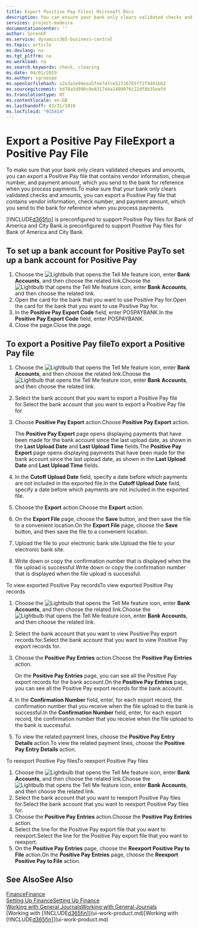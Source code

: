 ```yaml
---
title: Export Positive Pay Files| Microsoft Docs
description: You can ensure your bank only clears validated checks and amounts by exporting a Positive Pay file that contains vendor and payment information.
services: project-madeira
documentationcenter: ''
author: SorenGP
ms.service: dynamics365-business-central
ms.topic: article
ms.devlang: na
ms.tgt_pltfrm: na
ms.workload: na
ms.search.keywords: check, clearing
ms.date: 04/01/2019
ms.author: sgroespe
ms.openlocfilehash: c2a3a1e94eaa5fee747ce52726765ff1f9401bb2
ms.sourcegitcommit: bd78a5d990c9e83174da1409076c22df8b35eafd
ms.translationtype: HT
ms.contentlocale: en-GB
ms.lasthandoff: 03/31/2019
ms.locfileid: "915414"
---
```

# <a name="export-a-positive-pay-file"></a><span data-ttu-id="2a961-103">Export a Positive Pay File</span><span class="sxs-lookup"><span data-stu-id="2a961-103">Export a Positive Pay File</span></span>
<span data-ttu-id="2a961-104">To make sure that your bank only clears validated cheques and amounts, you can export a Positive Pay file that contains vendor information, cheque number, and payment amount, which you send to the bank for reference when you process payments.</span><span class="sxs-lookup"><span data-stu-id="2a961-104">To make sure that your bank only clears validated checks and amounts, you can export a Positive Pay file that contains vendor information, check number, and payment amount, which you send to the bank for reference when you process payments.</span></span>

[!INCLUDE[d365fin](includes/d365fin_md.md)] <span data-ttu-id="2a961-105">is preconfigured to support Positive Pay files for Bank of America and City Bank.</span><span class="sxs-lookup"><span data-stu-id="2a961-105">is preconfigured to support Positive Pay files for Bank of America and City Bank.</span></span>

## <a name="to-set-up-a-bank-account-for-positive-pay"></a><span data-ttu-id="2a961-106">To set up a bank account for Positive Pay</span><span class="sxs-lookup"><span data-stu-id="2a961-106">To set up a bank account for Positive Pay</span></span>
1. <span data-ttu-id="2a961-107">Choose the ![Lightbulb that opens the Tell Me feature](media/ui-search/search_small.png "Tell me what you want to do") icon, enter **Bank Accounts**, and then choose the related link.</span><span class="sxs-lookup"><span data-stu-id="2a961-107">Choose the ![Lightbulb that opens the Tell Me feature](media/ui-search/search_small.png "Tell me what you want to do") icon, enter **Bank Accounts**, and then choose the related link.</span></span>
2. <span data-ttu-id="2a961-108">Open the card for the bank that you want to use Positive Pay for.</span><span class="sxs-lookup"><span data-stu-id="2a961-108">Open the card for the bank that you want to use Positive Pay for.</span></span>
3. <span data-ttu-id="2a961-109">In the **Positive Pay Export Code** field, enter POSPAYBANK.</span><span class="sxs-lookup"><span data-stu-id="2a961-109">In the **Positive Pay Export Code** field, enter POSPAYBANK.</span></span>
4. <span data-ttu-id="2a961-110">Close the page.</span><span class="sxs-lookup"><span data-stu-id="2a961-110">Close the page.</span></span>

## <a name="to-export-a-positive-pay-file"></a><span data-ttu-id="2a961-111">To export a Positive Pay file</span><span class="sxs-lookup"><span data-stu-id="2a961-111">To export a Positive Pay file</span></span>
1. <span data-ttu-id="2a961-112">Choose the ![Lightbulb that opens the Tell Me feature](media/ui-search/search_small.png "Tell me what you want to do") icon, enter **Bank Accounts**, and then choose the related link.</span><span class="sxs-lookup"><span data-stu-id="2a961-112">Choose the ![Lightbulb that opens the Tell Me feature](media/ui-search/search_small.png "Tell me what you want to do") icon, enter **Bank Accounts**, and then choose the related link.</span></span>
2. <span data-ttu-id="2a961-113">Select the bank account that you want to export a Positive Pay file for.</span><span class="sxs-lookup"><span data-stu-id="2a961-113">Select the bank account that you want to export a Positive Pay file for.</span></span>
3. <span data-ttu-id="2a961-114">Choose **Positive Pay Export** action.</span><span class="sxs-lookup"><span data-stu-id="2a961-114">Choose **Positive Pay Export** action.</span></span>

    <span data-ttu-id="2a961-115">The **Positive Pay Export** page opens displaying payments that have been made for the bank account since the last upload date, as shown in the **Last Upload Date** and **Last Upload Time** fields.</span><span class="sxs-lookup"><span data-stu-id="2a961-115">The **Positive Pay Export** page opens displaying payments that have been made for the bank account since the last upload date, as shown in the **Last Upload Date** and **Last Upload Time** fields.</span></span>
4. <span data-ttu-id="2a961-116">In the **Cutoff Upload Date** field, specify a date before which payments are not included in the exported file.</span><span class="sxs-lookup"><span data-stu-id="2a961-116">In the **Cutoff Upload Date** field, specify a date before which payments are not included in the exported file.</span></span>
5. <span data-ttu-id="2a961-117">Choose the **Export** action.</span><span class="sxs-lookup"><span data-stu-id="2a961-117">Choose the **Export** action.</span></span>
6. <span data-ttu-id="2a961-118">On the **Export File** page, choose the **Save** button, and then save the file to a convenient location.</span><span class="sxs-lookup"><span data-stu-id="2a961-118">On the **Export File** page, choose the **Save** button, and then save the file to a convenient location.</span></span>
7. <span data-ttu-id="2a961-119">Upload the file to your electronic bank site.</span><span class="sxs-lookup"><span data-stu-id="2a961-119">Upload the file to your electronic bank site.</span></span>
8. <span data-ttu-id="2a961-120">Write down or copy the confirmation number that is displayed when the file upload is successful.</span><span class="sxs-lookup"><span data-stu-id="2a961-120">Write down or copy the confirmation number that is displayed when the file upload is successful.</span></span>

<span data-ttu-id="2a961-121">To view exported Positive Pay records</span><span class="sxs-lookup"><span data-stu-id="2a961-121">To view exported Positive Pay records</span></span>

1. <span data-ttu-id="2a961-122">Choose the ![Lightbulb that opens the Tell Me feature](media/ui-search/search_small.png "Tell me what you want to do") icon, enter **Bank Accounts**, and then choose the related link.</span><span class="sxs-lookup"><span data-stu-id="2a961-122">Choose the ![Lightbulb that opens the Tell Me feature](media/ui-search/search_small.png "Tell me what you want to do") icon, enter **Bank Accounts**, and then choose the related link.</span></span>
2. <span data-ttu-id="2a961-123">Select the bank account that you want to view Positive Pay export records for.</span><span class="sxs-lookup"><span data-stu-id="2a961-123">Select the bank account that you want to view Positive Pay export records for.</span></span>
3. <span data-ttu-id="2a961-124">Choose the **Positive Pay Entries** action.</span><span class="sxs-lookup"><span data-stu-id="2a961-124">Choose the **Positive Pay Entries** action.</span></span>

    <span data-ttu-id="2a961-125">On the **Positive Pay Entries** page, you can see all the Positive Pay export records for the bank account.</span><span class="sxs-lookup"><span data-stu-id="2a961-125">On the **Positive Pay Entries** page, you can see all the Positive Pay export records for the bank account.</span></span>
4. <span data-ttu-id="2a961-126">In the **Confirmation Number** field, enter, for each export record, the confirmation number that you receive when the file upload to the bank is successful.</span><span class="sxs-lookup"><span data-stu-id="2a961-126">In the **Confirmation Number** field, enter, for each export record, the confirmation number that you receive when the file upload to the bank is successful.</span></span>
5. <span data-ttu-id="2a961-127">To view the related payment lines, choose the **Positive Pay Entry Details** action.</span><span class="sxs-lookup"><span data-stu-id="2a961-127">To view the related payment lines, choose the **Positive Pay Entry Details** action.</span></span>

<span data-ttu-id="2a961-128">To reexport Positive Pay files</span><span class="sxs-lookup"><span data-stu-id="2a961-128">To reexport Positive Pay files</span></span>

1. <span data-ttu-id="2a961-129">Choose the ![Lightbulb that opens the Tell Me feature](media/ui-search/search_small.png "Tell me what you want to do") icon, enter **Bank Accounts**, and then choose the related link.</span><span class="sxs-lookup"><span data-stu-id="2a961-129">Choose the ![Lightbulb that opens the Tell Me feature](media/ui-search/search_small.png "Tell me what you want to do") icon, enter **Bank Accounts**, and then choose the related link.</span></span>
2. <span data-ttu-id="2a961-130">Select the bank account that you want to reexport Positive Pay files for.</span><span class="sxs-lookup"><span data-stu-id="2a961-130">Select the bank account that you want to reexport Positive Pay files for.</span></span>
3. <span data-ttu-id="2a961-131">Choose the **Positive Pay Entries** action.</span><span class="sxs-lookup"><span data-stu-id="2a961-131">Choose the **Positive Pay Entries** action.</span></span>
4. <span data-ttu-id="2a961-132">Select the line for the Positive Pay export file that you want to reexport.</span><span class="sxs-lookup"><span data-stu-id="2a961-132">Select the line for the Positive Pay export file that you want to reexport.</span></span>
5. <span data-ttu-id="2a961-133">On the **Positive Pay Entries** page, choose the **Reexport Positive Pay to File** action.</span><span class="sxs-lookup"><span data-stu-id="2a961-133">On the **Positive Pay Entries** page, choose the **Reexport Positive Pay to File** action.</span></span>

## <a name="see-also"></a><span data-ttu-id="2a961-134">See Also</span><span class="sxs-lookup"><span data-stu-id="2a961-134">See Also</span></span>
[<span data-ttu-id="2a961-135">Finance</span><span class="sxs-lookup"><span data-stu-id="2a961-135">Finance</span></span>](finance.md)  
[<span data-ttu-id="2a961-136">Setting Up Finance</span><span class="sxs-lookup"><span data-stu-id="2a961-136">Setting Up Finance</span></span>](finance-setup-finance.md)  
[<span data-ttu-id="2a961-137">Working with General Journals</span><span class="sxs-lookup"><span data-stu-id="2a961-137">Working with General Journals</span></span>](ui-work-general-journals.md)  
<span data-ttu-id="2a961-138">[Working with [!INCLUDE[d365fin](includes/d365fin_md.md)]](ui-work-product.md)</span><span class="sxs-lookup"><span data-stu-id="2a961-138">[Working with [!INCLUDE[d365fin](includes/d365fin_md.md)]](ui-work-product.md)</span></span>
